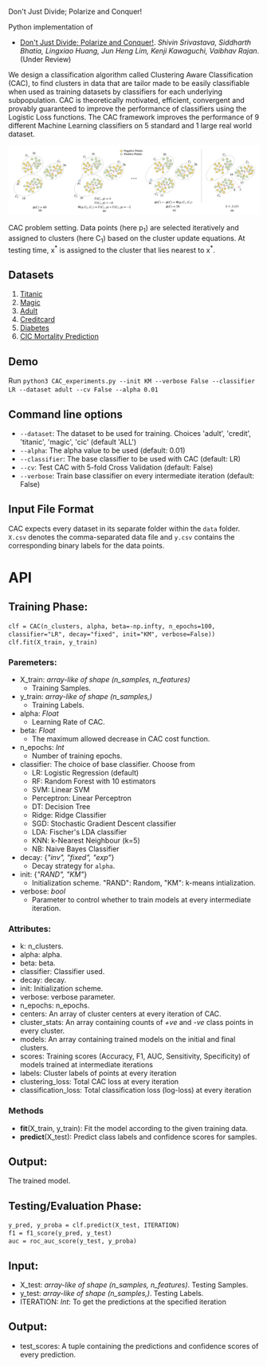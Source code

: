 Don't Just Divide; Polarize and Conquer!

Python implementation of 
- [Don't Just Divide; Polarize and Conquer!](https://arxiv.org/pdf/2102.11872.pdf). *Shivin Srivastava, Siddharth Bhatia, Lingxiao Huang, Jun Heng Lim, Kenji Kawaguchi, Vaibhav Rajan*. (Under Review)

We design a classification algorithm called Clustering Aware Classification (CAC), to find clusters in data that are tailor made to be easily classifiable when used as training datasets by classifiers for each underlying subpopulation. CAC is theoretically motivated, efficient, convergent and provably guaranteed to improve the performance of classifiers using the Logistic Loss functions. The CAC framework improves the performance of 9 different Machine Learning classifiers on 5 standard and 1 large real world dataset.

![](assets/CAC_full.png)

CAC problem setting. Data points (here p<sub>1</sub>) are selected iteratively and assigned to clusters (here C<sub>1</sub>) based on the cluster update equations. At testing time, x<sup>\*</sup> is assigned to the cluster that lies nearest to x<sup>\*</sup>.

## Datasets
1. [Titanic](https://data.world/nrippner/titanic-disaster-dataset)
2. [Magic](https://archive.ics.uci.edu/ml/datasets/magic+gamma+telescope)
3. [Adult](https://archive.ics.uci.edu/ml/datasets/adult)
4. [Creditcard](https://archive.ics.uci.edu/ml/datasets/default+of+credit+card+clients)
5. [Diabetes](https://archive.ics.uci.edu/ml/datasets/diabetes+130-us+hospitals+for+years+1999-2008)
6. [CIC Mortality Prediction](https://physionet.org/content/challenge-2012/1.0.0/)


## Demo
Run `python3 CAC_experiments.py --init KM --verbose False --classifier LR --dataset adult --cv False --alpha 0.01`


## Command line options
  * `--dataset`: The dataset to be used for training. Choices 'adult', 'credit', 'titanic', 'magic', 'cic' (default 'ALL')
  * `--alpha`: The alpha value to be used (default: 0.01)
  * `--classifier`: The base classifier to be used with CAC (default: LR)
  * `--cv`: Test CAC with 5-fold Cross Validation (default: False)
  * `--verbose`: Train base classifier on every intermediate iteration (default: False)

## Input File Format

CAC expects every dataset in its separate folder within the `data` folder. `X.csv` denotes the comma-separated data file and `y.csv` contains the corresponding binary labels for the data points.

# API

## Training Phase:
```
clf = CAC(n_clusters, alpha, beta=-np.infty, n_epochs=100, classifier="LR", decay="fixed", init="KM", verbose=False))
clf.fit(X_train, y_train)
```

### Paremeters:
- X_train: _array-like of shape (n_samples, n_features)_
	- Training Samples.
- y_train: _array-like of shape (n_samples,)_
	- Training Labels.
- alpha: _Float_
	- Learning Rate of CAC.
- beta: _Float_
	- The maximum allowed decrease in CAC cost function.
- n_epochs: _Int_
	- Number of training epochs.
- classifier: The choice of base classifier. Choose from
	- LR: Logistic Regression (default)
	- RF: Random Forest with 10 estimators
	- SVM: Linear SVM
	- Perceptron: Linear Perceptron
	- DT: Decision Tree
	- Ridge: Ridge Classifier
	- SGD: Stochastic Gradient Descent classifier
	- LDA: Fischer's LDA classifier
	- KNN: k-Nearest Neighbour (k=5)
	- NB: Naive Bayes Classifier
- decay: {_"inv", "fixed", "exp"_}
	- Decay strategy for `alpha`.
- init: {_"RAND", "KM"_}
	- Initialization scheme. "RAND": Random, "KM": k-means intialization.
- verbose: _bool_
	- Parameter to control whether to train models at every intermediate iteration.



### Attributes:
- k: n_clusters.
- alpha: alpha.
- beta: beta.
- classifier: Classifier used.
- decay: decay.
- init: Initialization scheme.
- verbose: verbose parameter.
- n_epochs: n_epochs.
- centers: An array of cluster centers at every iteration of CAC.
- cluster_stats: An array containing counts of _+ve_ and _-ve_ class points in every cluster.
- models: An array containing trained models on the initial and final clusters.
- scores: Training scores (Accuracy, F1, AUC, Sensitivity, Specificity) of models trained at intermediate iterations
- labels: Cluster labels of points at every iteration
- clustering_loss: Total CAC loss at every iteration
- classification_loss: Total classification loss (log-loss) at every iteration

### Methods
- __fit__(X_train, y_train): Fit the model according to the given training data.
- __predict__(X_test): Predict class labels and confidence scores for samples.


## Output:
The trained model.

## Testing/Evaluation Phase:

```
y_pred, y_proba = clf.predict(X_test, ITERATION)
f1 = f1_score(y_pred, y_test)
auc = roc_auc_score(y_test, y_proba)
```

## Input:
- X_test: _array-like of shape (n_samples, n_features)_. Testing Samples.
- y_test: _array-like of shape (n_samples,)_. Testing Labels.
- ITERATION: _Int_: To get the predictions at the specified iteration

## Output:
- test_scores: A tuple containing the predictions and confidence scores of every prediction.
